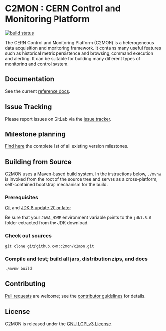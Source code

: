 # C2MON : CERN Control and Monitoring Platform
[![build status](https://gitlab.cern.ch/c2mon/c2mon/badges/master/build.svg)](https://gitlab.cern.ch/c2mon/c2mon/commits/master)

The CERN Control and Monitoring Platform (C2MON) is a heterogeneous data acquisition and monitoring framework. It contains many useful features
such as historical metric persistence and browsing, command execution and alerting. It can be suitable for building many different types
of monitoring and control system.

## Documentation
See the current [reference docs][].

## Issue Tracking
Please report issues on GitLab via the [issue tracker][].

## Milestone planning
[Find here][] the complete list of all existing version milestones.

## Building from Source
C2MON uses a [Maven][]-based build system. In the instructions
below, `./mvnw` is invoked from the root of the source tree and serves as
a cross-platform, self-contained bootstrap mechanism for the build.

### Prerequisites

[Git][] and [JDK 8 update 20 or later][JDK8 build]

Be sure that your `JAVA_HOME` environment variable points to the `jdk1.8.0` folder
extracted from the JDK download.

### Check out sources
`git clone git@github.com:c2mon/c2mon.git`

### Compile and test; build all jars, distribution zips, and docs
`./mvnw build`

## Contributing
[Pull requests][] are welcome; see the [contributor guidelines][] for details.

## License
C2MON is released under the [GNU LGPLv3 License][].

[Javadoc]: https://c2mon.web.cern.ch/c2mon/javadoc/
[reference docs]: http://c2mon.web.cern.ch/c2mon/docs/latest/
[issue tracker]: https://gitlab.cern.ch/c2mon/c2mon/issues
[Find here]: https://gitlab.cern.ch/c2mon/c2mon/milestones?state=all
[Maven]: http://maven.apache.org
[Git]: http://help.github.com/set-up-git-redirect
[JDK8 build]: http://www.oracle.com/technetwork/java/javase/downloads
[Pull requests]: http://help.github.com/send-pull-requests
[contributor guidelines]: /CONTRIBUTING.md
[GNU LGPLv3 License]: /LICENSE
